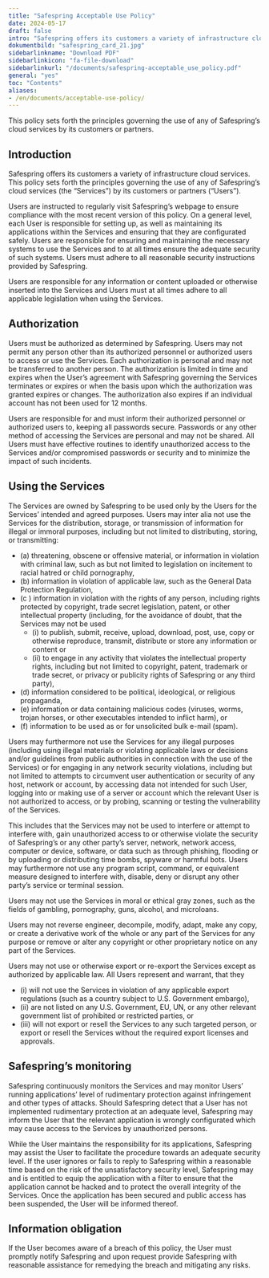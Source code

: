 ```yaml
---
title: "Safespring Acceptable Use Policy"
date: 2024-05-17
draft: false
intro: "Safespring offers its customers a variety of infrastructure cloud services. This policy sets forth the principles governing the use of any of Safespring’s cloud services by its customers or partners."
dokumentbild: "safespring_card_21.jpg"
sidebarlinkname: "Download PDF"
sidebarlinkicon: "fa-file-download"
sidebarlinkurl: "/documents/safespring-acceptable_use_policy.pdf"
general: "yes"
toc: "Contents"
aliases:
- /en/documents/acceptable-use-policy/
---
```


<div class="ingress"><p>This policy sets forth the principles governing the use of any of Safespring’s cloud services by its customers or partners.</p></div>


## Introduction
Safespring offers its customers a variety of infrastructure cloud services. This policy sets forth the principles governing the use of any of Safespring’s cloud services (the “Services”) by its customers or partners (“Users”). 

Users are instructed to regularly visit Safespring’s webpage to ensure compliance with the most recent version of this policy. On a general level, each User is responsible for setting up, as well as maintaining its applications within the Services and ensuring that they are configurated safely. Users are responsible for ensuring and maintaining the necessary systems to use the Services and to at all times ensure the adequate security of such systems. Users must adhere to all reasonable security instructions provided by Safespring.

Users are responsible for any information or content uploaded or otherwise inserted into the Services and Users must at all times adhere to all applicable legislation when using the Services.

## Authorization

Users must be authorized as determined by Safespring. Users may not permit any person other than its authorized personnel or authorized users to access or use the Services. Each authorization is personal and may not be transferred to another person. The authorization is limited in time and expires when the User’s agreement with Safespring governing the Services terminates or expires or when the basis upon which the authorization was granted expires or changes. The authorization also expires if an individual account has not been used for 12 months.

Users are responsible for and must inform their authorized personnel or authorized users to, keeping all passwords secure. Passwords or any other method of accessing the Services are personal and may not be shared. All Users must have effective routines to identify unauthorized access to the Services and/or compromised passwords or security and to minimize the impact of such incidents.

## Using the Services

The Services are owned by Safespring to be used only by the Users for the Services’ intended and agreed purposes. Users may inter alia not use the Services for the distribution, storage, or transmission of information for illegal or immoral purposes, including but not limited to distributing, storing, or transmitting:

- (a)	threatening, obscene or offensive material, or information in violation with criminal law, such as but not limited to legislation on incitement to racial hatred or child pornography,
- (b)	information in violation of applicable law, such as the General Data Protection Regulation,
- (c )	information in violation with the rights of any person, including rights protected by copyright, trade secret legislation, patent, or other intellectual property (including, for the avoidance of doubt, that the Services may not be used
    - (i) to publish, submit, receive, upload, download, post, use, copy or otherwise reproduce, transmit, distribute or store any information or content or
    - (ii) to engage in any activity that violates the intellectual property rights, including but not limited to copyright, patent, trademark or trade secret, or privacy or publicity rights of Safespring or any third party),
- (d)	information considered to be political, ideological, or religious propaganda,
- (e)	information or data containing malicious codes (viruses, worms, trojan horses, or other executables intended to inflict harm), or
- (f)	information to be used as or for unsolicited bulk e-mail (spam).

Users may furthermore not use the Services for any illegal purposes (including using illegal materials or violating applicable laws or decisions and/or guidelines from public authorities in connection with the use of the Services) or for engaging in any network security violations, including but not limited to attempts to circumvent user authentication or security of any host, network or account, by accessing data not intended for such User, logging into or making use of a server or account which the relevant User is not authorized to access, or by probing, scanning or testing the vulnerability of the Services. 

This includes that the Services may not be used to interfere or attempt to interfere with, gain unauthorized access to or otherwise violate the security of Safespring’s or any other party’s server, network, network access, computer or device, software, or data such as through phishing, flooding or by uploading or distributing time bombs, spyware or harmful bots. Users may furthermore not use any program script, command, or equivalent measure designed to interfere with, disable, deny or disrupt any other party’s service or terminal session.

Users may not use the Services in moral or ethical gray zones, such as the fields of gambling, pornography, guns, alcohol, and microloans.

Users may not reverse engineer, decompile, modify, adapt, make any copy, or create a derivative work of the whole or any part of the Services for any purpose or remove or alter any copyright or other proprietary notice on any part of the Services.

Users may not use or otherwise export or re-export the Services except as authorized by applicable law. All Users represent and warrant, that they

- (i) will not use the Services in violation of any applicable export regulations (such as a country subject to U.S. Government embargo),
- (ii) are not listed on any U.S. Government, EU, UN, or any other relevant government list of prohibited or restricted parties, or
- (iii) will not export or resell the Services to any such targeted person, or export or resell the Services without the required export licenses and approvals.

## Safespring’s monitoring

Safespring continuously monitors the Services and may monitor Users’ running applications’ level of rudimentary protection against infringement and other types of attacks. Should Safespring detect that a User has not implemented rudimentary protection at an adequate level, Safespring may inform the User that the relevant application is wrongly configurated which may cause access to the Services by unauthorized persons. 

While the User maintains the responsibility for its applications, Safespring may assist the User to facilitate the procedure towards an adequate security level. If the user ignores or fails to reply to Safespring within a reasonable time based on the risk of the unsatisfactory security level, Safespring may and is entitled to equip the application with a filter to ensure that the application cannot be hacked and to protect the overall integrity of the Services. Once the application has been secured and public access has been suspended, the User will be informed thereof.

## Information obligation
If the User becomes aware of a breach of this policy, the User must promptly notify Safespring and upon request provide Safespring with reasonable assistance for remedying the breach and mitigating any risks.
